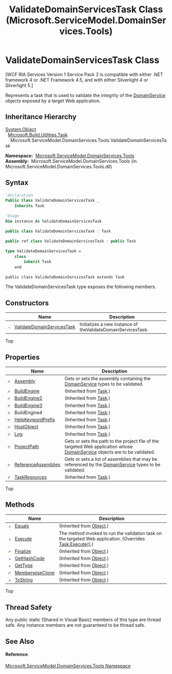 ﻿---
title: ValidateDomainServicesTask Class (Microsoft.ServiceModel.DomainServices.Tools)
TOCTitle: ValidateDomainServicesTask Class
ms:assetid: T:Microsoft.ServiceModel.DomainServices.Tools.ValidateDomainServicesTask
ms:mtpsurl: https://msdn.microsoft.com/en-us/library/microsoft.servicemodel.domainservices.tools.validatedomainservicestask(v=VS.91)
ms:contentKeyID: 43157604
ms.date: 01/27/2012
mtps_version: v=VS.91
f1_keywords:
- Microsoft.ServiceModel.DomainServices.Tools.ValidateDomainServicesTask
dev_langs:
- CSharp
- JScript
- VB
- FSharp
- c++
api_location:
- microsoft.servicemodel.domainservices.tools.dll
api_name:
- Microsoft.ServiceModel.DomainServices.Tools.ValidateDomainServicesTask
api_type:
- Managed
topic_type:
- apiref
- kbSyntax
product_family_name: VS
ROBOTS: INDEX,FOLLOW
---

# ValidateDomainServicesTask Class

\[WCF RIA Services Version 1 Service Pack 2 is compatible with either .NET framework 4 or .NET Framework 4.5, and with either Silverlight 4 or Silverlight 5.\]

Represents a task that is used to validate the integrity of the [DomainService](ff422911\(v=vs.91\).md) objects exposed by a target Web application.

## Inheritance Hierarchy

[System.Object](https://msdn.microsoft.com/en-us/library/e5kfa45b)  
  [Microsoft.Build.Utilities.Task](https://msdn.microsoft.com/en-us/library/ms126274)  
    Microsoft.ServiceModel.DomainServices.Tools.ValidateDomainServicesTask  

**Namespace:**  [Microsoft.ServiceModel.DomainServices.Tools](gg153739\(v=vs.91\).md)  
**Assembly:**  Microsoft.ServiceModel.DomainServices.Tools (in Microsoft.ServiceModel.DomainServices.Tools.dll)

## Syntax

``` vb
'Declaration
Public Class ValidateDomainServicesTask _
    Inherits Task
```

``` vb
'Usage
Dim instance As ValidateDomainServicesTask
```

``` csharp
public class ValidateDomainServicesTask : Task
```

``` c++
public ref class ValidateDomainServicesTask : public Task
```

``` fsharp
type ValidateDomainServicesTask =  
    class
        inherit Task
    end
```

``` jscript
public class ValidateDomainServicesTask extends Task
```

The ValidateDomainServicesTask type exposes the following members.

## Constructors

<table>
<thead>
<tr class="header">
<th> </th>
<th>Name</th>
<th>Description</th>
</tr>
</thead>
<tbody>
<tr class="odd">
<td><img src="images\Ff423329.pubmethod(en-us,VS.91).gif" title="Public method" alt="Public method" /></td>
<td><a href="hh696916(v=vs.91).md">ValidateDomainServicesTask</a></td>
<td>Initializes a new instance of theValidateDomainServicesTask.</td>
</tr>
</tbody>
</table>

Top

## Properties

<table>
<thead>
<tr class="header">
<th> </th>
<th>Name</th>
<th>Description</th>
</tr>
</thead>
<tbody>
<tr class="odd">
<td><img src="images\Ff422600.pubproperty(en-us,VS.91).gif" title="Public property" alt="Public property" /></td>
<td><a href="hh696934(v=vs.91).md">Assembly</a></td>
<td>Gets or sets the assembly containing the <a href="ff422911(v=vs.91).md">DomainService</a> types to be validated.</td>
</tr>
<tr class="even">
<td><img src="images\Ff422600.pubproperty(en-us,VS.91).gif" title="Public property" alt="Public property" /></td>
<td><a href="https://msdn.microsoft.com/en-us/library/ms126285">BuildEngine</a></td>
<td>(Inherited from <a href="https://msdn.microsoft.com/en-us/library/ms126274">Task</a>.)</td>
</tr>
<tr class="odd">
<td><img src="images\Ff422600.pubproperty(en-us,VS.91).gif" title="Public property" alt="Public property" /></td>
<td><a href="https://msdn.microsoft.com/en-us/library/Bb360983">BuildEngine2</a></td>
<td>(Inherited from <a href="https://msdn.microsoft.com/en-us/library/ms126274">Task</a>.)</td>
</tr>
<tr class="even">
<td><img src="images\Ff422600.pubproperty(en-us,VS.91).gif" title="Public property" alt="Public property" /></td>
<td><a href="https://msdn.microsoft.com/en-us/library/Ee335381">BuildEngine3</a></td>
<td>(Inherited from <a href="https://msdn.microsoft.com/en-us/library/ms126274">Task</a>.)</td>
</tr>
<tr class="odd">
<td><img src="images\Ff422600.pubproperty(en-us,VS.91).gif" title="Public property" alt="Public property" /></td>
<td>BuildEngine4</td>
<td>(Inherited from <a href="https://msdn.microsoft.com/en-us/library/ms126274">Task</a>.)</td>
</tr>
<tr class="even">
<td><img src="images\Ff422448.protproperty(en-us,VS.91).gif" title="Protected property" alt="Protected property" /></td>
<td><a href="https://msdn.microsoft.com/en-us/library/ms126286">HelpKeywordPrefix</a></td>
<td>(Inherited from <a href="https://msdn.microsoft.com/en-us/library/ms126274">Task</a>.)</td>
</tr>
<tr class="odd">
<td><img src="images\Ff422600.pubproperty(en-us,VS.91).gif" title="Public property" alt="Public property" /></td>
<td><a href="https://msdn.microsoft.com/en-us/library/ms126287">HostObject</a></td>
<td>(Inherited from <a href="https://msdn.microsoft.com/en-us/library/ms126274">Task</a>.)</td>
</tr>
<tr class="even">
<td><img src="images\Ff422600.pubproperty(en-us,VS.91).gif" title="Public property" alt="Public property" /></td>
<td><a href="https://msdn.microsoft.com/en-us/library/ms126288">Log</a></td>
<td>(Inherited from <a href="https://msdn.microsoft.com/en-us/library/ms126274">Task</a>.)</td>
</tr>
<tr class="odd">
<td><img src="images\Ff422600.pubproperty(en-us,VS.91).gif" title="Public property" alt="Public property" /></td>
<td><a href="hh696935(v=vs.91).md">ProjectPath</a></td>
<td>Gets or sets the path to the project file of the targeted Web application whose <a href="ff422911(v=vs.91).md">DomainService</a> objects are to be validated.</td>
</tr>
<tr class="even">
<td><img src="images\Ff422600.pubproperty(en-us,VS.91).gif" title="Public property" alt="Public property" /></td>
<td><a href="hh696936(v=vs.91).md">ReferenceAssemblies</a></td>
<td>Gets or sets a list of assemblies that may be referenced by the <a href="ff422911(v=vs.91).md">DomainService</a> types to be validated.</td>
</tr>
<tr class="odd">
<td><img src="images\Ff422448.protproperty(en-us,VS.91).gif" title="Protected property" alt="Protected property" /></td>
<td><a href="https://msdn.microsoft.com/en-us/library/ms126289">TaskResources</a></td>
<td>(Inherited from <a href="https://msdn.microsoft.com/en-us/library/ms126274">Task</a>.)</td>
</tr>
</tbody>
</table>

Top

## Methods

<table>
<thead>
<tr class="header">
<th> </th>
<th>Name</th>
<th>Description</th>
</tr>
</thead>
<tbody>
<tr class="odd">
<td><img src="images\Ff423329.pubmethod(en-us,VS.91).gif" title="Public method" alt="Public method" /></td>
<td><a href="https://docs.microsoft.com/en-us/dotnet/api/system.object.equals?redirectedfrom=MSDN#System_Object_Equals_System_Object_">Equals</a></td>
<td>(Inherited from <a href="https://msdn.microsoft.com/en-us/library/e5kfa45b">Object</a>.)</td>
</tr>
<tr class="even">
<td><img src="images\Ff423329.pubmethod(en-us,VS.91).gif" title="Public method" alt="Public method" /></td>
<td><a href="hh696925(v=vs.91).md">Execute</a></td>
<td>The method invoked to run the validation task on the targeted Web application. (Overrides <a href="https://msdn.microsoft.com/en-us/library/ms126282">Task.Execute()</a>.)</td>
</tr>
<tr class="odd">
<td><img src="images\Ff422600.protmethod(en-us,VS.91).gif" title="Protected method" alt="Protected method" /></td>
<td><a href="https://msdn.microsoft.com/en-us/library/4k87zsw7">Finalize</a></td>
<td>(Inherited from <a href="https://msdn.microsoft.com/en-us/library/e5kfa45b">Object</a>.)</td>
</tr>
<tr class="even">
<td><img src="images\Ff423329.pubmethod(en-us,VS.91).gif" title="Public method" alt="Public method" /></td>
<td><a href="https://msdn.microsoft.com/en-us/library/zdee4b3y">GetHashCode</a></td>
<td>(Inherited from <a href="https://msdn.microsoft.com/en-us/library/e5kfa45b">Object</a>.)</td>
</tr>
<tr class="odd">
<td><img src="images\Ff423329.pubmethod(en-us,VS.91).gif" title="Public method" alt="Public method" /></td>
<td><a href="https://msdn.microsoft.com/en-us/library/dfwy45w9">GetType</a></td>
<td>(Inherited from <a href="https://msdn.microsoft.com/en-us/library/e5kfa45b">Object</a>.)</td>
</tr>
<tr class="even">
<td><img src="images\Ff422600.protmethod(en-us,VS.91).gif" title="Protected method" alt="Protected method" /></td>
<td><a href="https://msdn.microsoft.com/en-us/library/57ctke0a">MemberwiseClone</a></td>
<td>(Inherited from <a href="https://msdn.microsoft.com/en-us/library/e5kfa45b">Object</a>.)</td>
</tr>
<tr class="odd">
<td><img src="images\Ff423329.pubmethod(en-us,VS.91).gif" title="Public method" alt="Public method" /></td>
<td><a href="https://msdn.microsoft.com/en-us/library/7bxwbwt2">ToString</a></td>
<td>(Inherited from <a href="https://msdn.microsoft.com/en-us/library/e5kfa45b">Object</a>.)</td>
</tr>
</tbody>
</table>

Top

## Thread Safety

Any public static (Shared in Visual Basic) members of this type are thread safe. Any instance members are not guaranteed to be thread safe.

## See Also

#### Reference

[Microsoft.ServiceModel.DomainServices.Tools Namespace](gg153739\(v=vs.91\).md)

